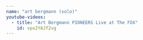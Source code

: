 ```yaml
---
name: "art bergmann (solo)"
youtube-videos:
  - title: "Art Bergmann PIONEERS Live at The FOX"
    id: vpx2YAJf2vg
---
```

